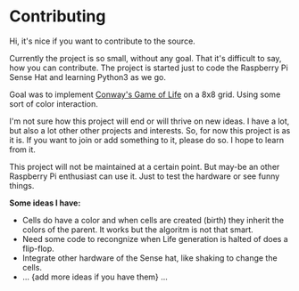 # Contributing

Hi, it's nice if you want to contribute to the source.  

Currently the project is so small, without any goal. 
That it's difficult to say, how you can contribute. The project is started just to code the Raspberry Pi Sense Hat and learning Python3 as we go.

Goal was to implement [Conway's Game of Life](https://en.wikipedia.org/wiki/Conway%27s_Game_of_Life) on a 8x8 grid. Using some sort of color interaction.

I'm not sure how this project will end or will thrive on new ideas. 
I have a lot, but also a lot other other projects and interests.
So, for now this project is as it is. If you want to join or add something to it, please do so. I hope to learn from it.

This project will not be maintained at a certain point. But may-be an other Raspberry Pi enthusiast can use it. Just to test the hardware or see funny things. 

**Some ideas I have:**

* Cells do have a color and when cells are created (birth) they inherit the colors of the parent. It works but the algoritm is not that smart.
* Need some code to recongnize when Life generation is halted of does a flip-flop.
* Integrate other hardware of the Sense hat, like shaking to change the cells.
* ... {add more ideas if you have them} ...